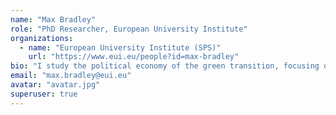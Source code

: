 ```yaml
---
name: "Max Bradley"
role: "PhD Researcher, European University Institute"
organizations:
  - name: "European University Institute (SPS)"
    url: "https://www.eui.eu/people?id=max-bradley"
bio: "I study the political economy of the green transition, focusing on how local human capital shapes adaptation and political responses."
email: "max.bradley@eui.eu"
avatar: "avatar.jpg"
superuser: true
---
```

